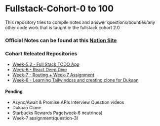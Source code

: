 # Fullstack-Cohort-0 to 100

This repository tries to compile notes and answer questions/bounties/any other code work that is taught in the fullstack cohort 2.0

### Official Notes can be found at this [Notion Site](https://quickest-juniper-f9c.notion.site/Cohort-2-0-6b6c2a9f1282499aba4782b88bf7e204)

### Cohort Releated Repositories

- [Week-5.2 - Full Stack TODO App](https://github.com/AmanRelan/full-stack-todo-app)
- [Week-6 - React Deep Dive](https://github.com/AmanRelan/Week-6-cohort-2.0)
- [Week-7 - Routing + Week-7 Assignment](https://github.com/AmanRelan/Week-7-Cohort-2.0)
- [Week-8 - Learning Tailwindcss and creating clone for Dukaan](https://github.com/AmanRelan/Dukaan-Tailwindcss-Clone)

#### Pending

- Async/Await & Promise APIs Interview Question videos
- Dukaan Clone
- Starbucks Rewards Page(week-6 neutrinos)
- Week-7 assignment(question-3)
